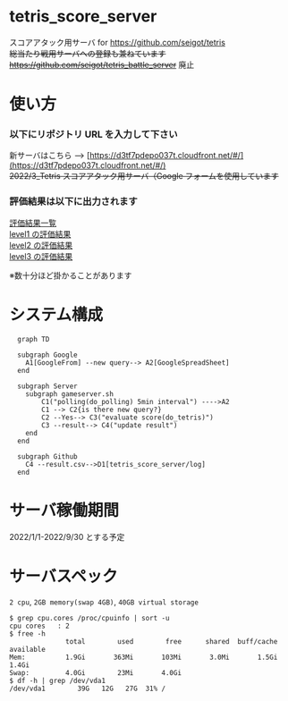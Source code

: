 # tetris_score_server

スコアアタック用サーバ for https://github.com/seigot/tetris  
~~総当たり戦用サーバへの登録も兼ねています https://github.com/seigot/tetris_battle_server~~ 廃止

# 使い方

### 以下にリポジトリ URL を入力して下さい

新サーバはこちら --> [https://d3tf7pdepo037t.cloudfront.net/#/](https://d3tf7pdepo037t.cloudfront.net/#/)  
~~2022/3_Tetris スコアアタック用サーバ（Google フォームを使用しています~~

### 評価結果は以下に出力されます

[評価結果一覧](./log/result.csv)  
[level1 の評価結果](./log/result_ranking_level_1.csv)  
[level2 の評価結果](./log/result_ranking_level_2.csv)  
[level3 の評価結果](./log/result_ranking_level_3.csv)

※数十分ほど掛かることがあります

# システム構成

```mermaid
  graph TD

  subgraph Google
    A1[GoogleFrom] --new query--> A2[GoogleSpreadSheet]
  end

  subgraph Server
    subgraph gameserver.sh
        C1("polling(do_polling) 5min interval") ---->A2
        C1 --> C2{is there new query?}
        C2 --Yes--> C3("evaluate score(do_tetris)")
        C3 --result--> C4("update result")
    end
  end

  subgraph Github
    C4 --result.csv-->D1[tetris_score_server/log]
  end
```

# サーバ稼働期間

2022/1/1-2022/9/30 とする予定

# サーバスペック

`2 cpu`, `2GB memory(swap 4GB)`, `40GB virtual storage`

```
$ grep cpu.cores /proc/cpuinfo | sort -u
cpu cores	: 2
$ free -h
              total        used        free      shared  buff/cache   available
Mem:          1.9Gi       363Mi       103Mi       3.0Mi       1.5Gi       1.4Gi
Swap:         4.0Gi        23Mi       4.0Gi
$ df -h | grep /dev/vda1
/dev/vda1        39G   12G   27G  31% /
```
